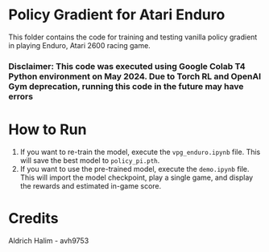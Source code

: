 # Policy Gradient for Atari Enduro

This folder contains the code for training and testing vanilla policy gradient in playing Enduro, Atari 2600 racing game.

### Disclaimer: This code was executed using Google Colab T4 Python environment on May 2024. Due to Torch RL and OpenAI Gym deprecation, running this code in the future may have errors

# How to Run

1. If you want to re-train the model, execute the `vpg_enduro.ipynb` file. This will save the best model to `policy_pi.pth`.
2. If you want to use the pre-trained model, execute the `demo.ipynb` file. This will import the model checkpoint, play a single game, and display the rewards and estimated in-game score.

# Credits

Aldrich Halim - avh9753
